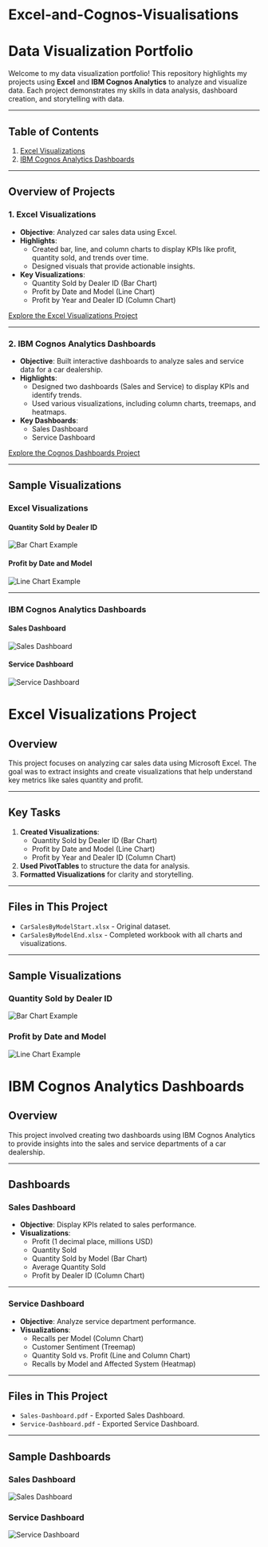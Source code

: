# Excel-and-Cognos-Visualisations
# Data Visualization Portfolio

Welcome to my data visualization portfolio! This repository highlights my projects using **Excel** and **IBM Cognos Analytics** to analyze and visualize data. Each project demonstrates my skills in data analysis, dashboard creation, and storytelling with data.

---

## Table of Contents
1. [Excel Visualizations](./Excel-Visualizations/README.md)
2. [IBM Cognos Analytics Dashboards](./Cognos-Dashboards/README.md)

---

## Overview of Projects

### **1. Excel Visualizations**
- **Objective**: Analyzed car sales data using Excel.
- **Highlights**:
  - Created bar, line, and column charts to display KPIs like profit, quantity sold, and trends over time.
  - Designed visuals that provide actionable insights.
- **Key Visualizations**:
  - Quantity Sold by Dealer ID (Bar Chart)
  - Profit by Date and Model (Line Chart)
  - Profit by Year and Dealer ID (Column Chart)

[Explore the Excel Visualizations Project](./Excel-Visualizations/README.md)

---

### **2. IBM Cognos Analytics Dashboards**
- **Objective**: Built interactive dashboards to analyze sales and service data for a car dealership.
- **Highlights**:
  - Designed two dashboards (Sales and Service) to display KPIs and identify trends.
  - Used various visualizations, including column charts, treemaps, and heatmaps.
- **Key Dashboards**:
  - Sales Dashboard
  - Service Dashboard

[Explore the Cognos Dashboards Project](./Cognos-Dashboards/README.md)

---

## Sample Visualizations

### **Excel Visualizations**
#### Quantity Sold by Dealer ID
![Bar Chart Example](./Excel-Visualizations/images/bar-chart.png)

#### Profit by Date and Model
![Line Chart Example](./Excel-Visualizations/images/line-chart.png)

---

### **IBM Cognos Analytics Dashboards**
#### Sales Dashboard
![Sales Dashboard](./Cognos-Dashboards/images/sales-dashboard.png)

#### Service Dashboard
![Service Dashboard](./Cognos-Dashboards/images/service-dashboard.png)



# Excel Visualizations Project

## Overview
This project focuses on analyzing car sales data using Microsoft Excel. The goal was to extract insights and create visualizations that help understand key metrics like sales quantity and profit.

---

## Key Tasks
1. **Created Visualizations**:
   - Quantity Sold by Dealer ID (Bar Chart)
   - Profit by Date and Model (Line Chart)
   - Profit by Year and Dealer ID (Column Chart)
2. **Used PivotTables** to structure the data for analysis.
3. **Formatted Visualizations** for clarity and storytelling.

---

## Files in This Project
- `CarSalesByModelStart.xlsx` - Original dataset.
- `CarSalesByModelEnd.xlsx` - Completed workbook with all charts and visualizations.

---

## Sample Visualizations
### Quantity Sold by Dealer ID
![Bar Chart Example](./images/bar-chart.png)

### Profit by Date and Model
![Line Chart Example](./images/line-chart.png)

# IBM Cognos Analytics Dashboards

## Overview
This project involved creating two dashboards using IBM Cognos Analytics to provide insights into the sales and service departments of a car dealership.

---

## Dashboards
### **Sales Dashboard**
- **Objective**: Display KPIs related to sales performance.
- **Visualizations**:
  - Profit (1 decimal place, millions USD)
  - Quantity Sold
  - Quantity Sold by Model (Bar Chart)
  - Average Quantity Sold
  - Profit by Dealer ID (Column Chart)

---

### **Service Dashboard**
- **Objective**: Analyze service department performance.
- **Visualizations**:
  - Recalls per Model (Column Chart)
  - Customer Sentiment (Treemap)
  - Quantity Sold vs. Profit (Line and Column Chart)
  - Recalls by Model and Affected System (Heatmap)

---

## Files in This Project
- `Sales-Dashboard.pdf` - Exported Sales Dashboard.
- `Service-Dashboard.pdf` - Exported Service Dashboard.

---

## Sample Dashboards
### Sales Dashboard
![Sales Dashboard](./images/sales-dashboard.png)

### Service Dashboard
![Service Dashboard](./images/service-dashboard.png)

